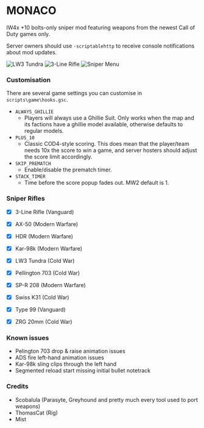 MONACO
==========

IW4x +10 bolts-only sniper mod featuring weapons from the newest Call of Duty games only.

Server owners should use `-scriptablehttp` to receive console notifications about mod updates.

![LW3 Tundra](https://i.imgur.com/aQW158m.jpg)
![3-Line Rifle](https://i.imgur.com/9JBVXDn.jpg)
![Sniper Menu](https://i.imgur.com/MA4tXjy.png)

### Customisation

There are several game settings you can customise in `scripts\game\hooks.gsc`.

- `ALWAYS_GHILLIE`
    - Players will always use a Ghillie Suit. Only works when the map and its factions have a ghillie model available, otherwise defaults to regular models.
- `PLUS_10`
    - Classic COD4-style scoring. This does mean that the player/team needs 10x the score to win a game, and server hosters should adjust the score limit accordingly.
- `SKIP_PREMATCH`
    - Enable/disable the prematch timer.
- `STACK_TIMER`
    - Time before the score popup fades out. MW2 default is 1.


### Sniper Rifles

- [x] 3-Line Rifle (Vanguard)
- [x] AX-50 (Modern Warfare)
- [x] HDR (Modern Warfare)
- [x] Kar-98k (Modern Warfare)
- [x] LW3 Tundra (Cold War)
- [x] Pellington 703 (Cold War)
- [x] SP-R 208 (Modern Warfare)
- [x] Swiss K31 (Cold War)
- [x] Type 99 (Vanguard)
- [x] ZRG 20mm (Cold War)


### Known issues
- Pelington 703 drop & raise animation issues
- ADS fire left-hand animation issues
- Kar-98k sling clips through the left hand
- Segmented reload start missing initial bullet notetrack


### Credits
- Scobalula (Parasyte, Greyhound and pretty much every tool used to port weapons)
- ThomasCat (Rig)
- Mist
